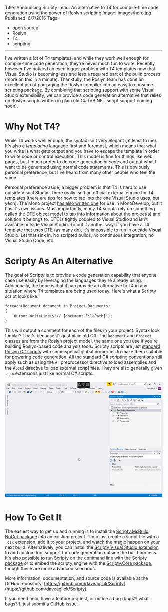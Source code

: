 Title: Announcing Scripty
Lead: An alternative to T4 for compile-time code generation using the power of Roslyn scripting
Image: images/hero.jpg
Published: 6/7/2016
Tags:
  - open source
  - Roslyn
  - T4
  - scripting
---
I've written a lot of T4 templates, and while they work well enough for compile-time code generation, they're never much fun to write. Recently however I've noticed an even bigger problem with T4 templates now that Visual Studio is becoming less and less a required part of the build process (more on this in a minute). Thankfully, the Roslyn team has done an excellent job of packaging the Roslyn compiler into an easy to consume scripting package. By combining that scripting support with some Visual Studio extensibility, we can provide a code generation alternative that relies on Roslyn scripts written in plain old C# (VB.NET script support coming soon).

# Why Not T4?

While T4 works well enough, the syntax isn't very elegant (at least to me). It's also a *templating* language first and foremost, which means that what you write is what gets output and you have to escape the template in order to write code or control execution. This model is fine for things like web pages, but I much prefer to do code generation *in code* and output what I want to be generated using normal code statements. This is obviously personal preference, but I've heard from many other people who feel the same.

Personal preference aside, a bigger problem is that T4 is hard to use outside Visual Studio. There really isn't an official external engine for T4 templates (there are tips for how to tap into the one Visual Studio uses, but yech). The Mono project [has also written one](https://www.nuget.org/packages/Mono.TextTemplating/) for use in MonoDevelop, but it has it's own issues. Most importantly, many T4 scripts rely on something called the DTE object model to tap into information about the project(s) and solution it belongs to. DTE is tightly coupled to Visual Studio and isn't available outside Visual Studio. To put it another way: if you have a T4 template that uses DTE (as many do), it's impossible to run in outside Visual Studio. Let that sink in. No scripted builds, no continuous integration, no Visual Studio Code, etc.

# Scripty As An Alternative

The goal of Scripty is to provide a code generation capability that anyone case use easily by leveraging the languages they're already using. Additionally, the hope is that it can provide an alternative to T4 in any situation where T4 templates are being used today. Here's what a Scripty script looks like:

```
foreach(Document document in Project.Documents)
{
    Output.WriteLine($"// {document.FilePath}");
}
```

This will output a comment for each of the files in your project. Syntax look familar? That's because it's just plain old C#. The `Document` and `Project` classes are from the Roslyn project model, the same one you use if you're building Roslyn-based code analysis tools. Scripty scripts are just [standard Roslyn C# scripts](https://github.com/dotnet/roslyn/wiki/Scripting-API-Samples) with some special global properties to make them suitable for powering code generation. All the standard C# scripting conventions still apply such as using the `#r` preprocessor directive to load assemblies and the  `#load` directive to load external script files. They are also generally given `.csx` extensions just like normal C# scripts.

<img src="/posts/images/scripty.gif" alt="Scripty" class="img-responsive" style="margin-top: 6px; margin-bottom: 6px;">

# How To Get It

The easiest way to get up and running is to install the [Scripty.MsBuild NuGet package](https://www.nuget.org/packages/Scripty.MsBuild/) into an existing project. Then just create a script file with a `.csx` extension, add it to your project, and watch the magic happen on your next build. Alternatively, you can install the [Scripty Visual Studio extension](https://visualstudiogallery.msdn.microsoft.com/52c02bb2-1d79-476e-82fb-5abfbfe6b3e4) to add custom tool support for code generation outside the build process. It's also possible to run Scripty on the command line with the [Scripty package](https://www.nuget.org/packages/Scripty/) or to embed the scripty engine with the [Scripty.Core package](https://www.nuget.org/packages/Scripty.Core/), though these are more advanced scenarios.

More information, documentation, and source code is available at the GitHub repository: [https://github.com/daveaglick/Scripty](https://github.com/daveaglick/Scripty).

If you need help, have a feature request, or notice a bug (bugs?! what bugs?!), just submit a GitHub issue.